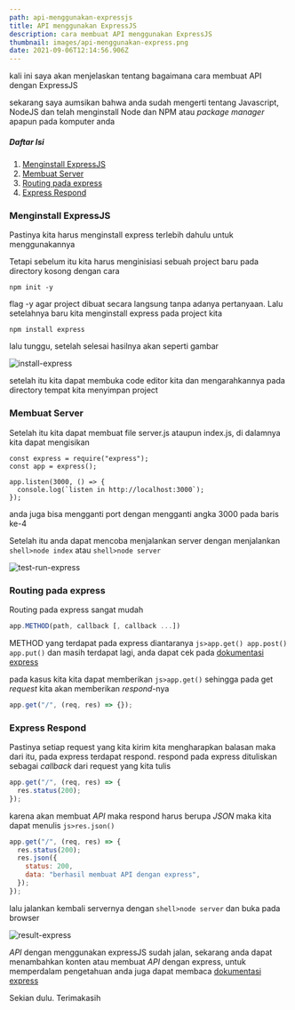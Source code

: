 ```yaml
---
path: api-menggunakan-expressjs
title: API menggunakan ExpressJS
description: cara membuat API menggunakan ExpressJS
thumbnail: images/api-menggunakan-express.png
date: 2021-09-06T12:14:56.906Z
---
```

kali ini saya akan menjelaskan tentang bagaimana cara membuat API dengan ExpressJS

sekarang saya aumsikan bahwa anda sudah mengerti tentang Javascript, NodeJS dan telah menginstall Node dan NPM atau *package manager* apapun pada komputer anda

##### Daftar Isi

1. [Menginstall ExpressJS](#installation-express "Menginstall ExpressJS")
2. [Membuat Server](#making-server "Membuat Server")
3. [Routing pada express](#express-routing "Routing pada express")
4. [Express Respond](#express-respond "Express Respond")

<h3 id="installation-express">Menginstall ExpressJS</h3>

Pastinya kita harus menginstall express terlebih dahulu untuk menggunakannya

Tetapi sebelum itu kita harus menginisiasi sebuah project baru pada directory kosong dengan cara

```shell
npm init -y
```

flag -y agar project dibuat secara langsung tanpa adanya pertanyaan. Lalu setelahnya baru kita menginstall express pada project kita

```shell
npm install express
```

lalu tunggu, setelah selesai hasilnya akan seperti gambar

![install-express](images/install-express-api.png "install-express")

setelah itu kita dapat membuka code editor kita dan mengarahkannya pada directory tempat kita menyimpan project

<h3 id="making-server">Membuat Server</h3>

Setelah itu kita dapat membuat file server.js ataupun index.js, di dalamnya kita dapat mengisikan

```js{numberLines:true}
const express = require("express");
const app = express();

app.listen(3000, () => {
  console.log(`listen in http://localhost:3000`);
});
```

anda juga bisa mengganti port dengan mengganti angka 3000 pada baris ke-4

Setelah itu anda dapat mencoba menjalankan server dengan menjalankan `shell>node index` atau `shell>node server`

![test-run-express](images/test-run-express-api.png "test-run-express")

<h3 id="express-routing">Routing pada express</h3>

Routing pada express sangat mudah

```js
app.METHOD(path, callback [, callback ...])
```

METHOD yang terdapat pada express diantaranya `js>app.get() app.post() app.put()` dan masih terdapat lagi, anda dapat cek pada [dokumentasi express](https://expressjs.com/ "expressJS")

pada kasus kita kita dapat memberikan `js>app.get()` sehingga pada get *request* kita akan memberikan *respond*-nya

```js
app.get("/", (req, res) => {});
```

<h3 id="express-respond">Express Respond</h3>

Pastinya setiap request yang kita kirim kita mengharapkan balasan maka dari itu, pada express terdapat respond. respond pada express dituliskan sebagai *callback* dari request yang kita tulis

```js
app.get("/", (req, res) => {
  res.status(200);
});
```

karena akan membuat *API* maka respond harus berupa *JSON* maka kita dapat menulis `js>res.json()`

```js
app.get("/", (req, res) => {
  res.status(200);
  res.json({
    status: 200,
    data: "berhasil membuat API dengan express",
  });
});
```

lalu jalankan kembali servernya dengan `shell>node server` dan buka pada browser

![result-express](/assets/result-express-api.png "result-express")

*API* dengan menggunakan expressJS sudah jalan, sekarang anda dapat menambahkan konten atau membuat *API* dengan express, untuk memperdalam pengetahuan anda juga dapat membaca [dokumentasi express](https://expressjs.com/ "expressJS")

Sekian dulu. Terimakasih